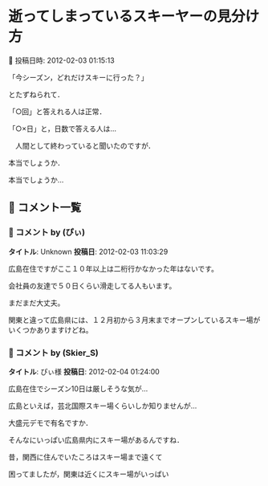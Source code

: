 # 逝ってしまっているスキーヤーの見分け方

📅 投稿日時: 2012-02-03 01:15:13

「今シーズン，どれだけスキーに行った？」





とたずねられて．





「○回」と答えれる人は正常．





「○×日」と，日数で答える人は…


　人間として終わっていると聞いたのですが．





本当でしょうか．


本当でしょうか…

## 💬 コメント一覧

### 💬 コメント by (ぴぃ)
**タイトル**: Unknown
**投稿日**: 2012-02-03 11:03:29

広島在住ですがここ１０年以上は二桁行かなかった年はないです。

会社員の友達で５０日くらい滑走してる人もいます。

まだまだ大丈夫。



関東と違って広島県には、１２月初から３月末までオープンしているスキー場がいくつかありますけどね。

### 💬 コメント by (Skier_S)
**タイトル**: ぴぃ様
**投稿日**: 2012-02-04 01:24:00

広島在住でシーズン10日は厳しそうな気が…



広島といえば，芸北国際スキー場くらいしか知りませんが…

大盛元デモで有名ですか．

そんなにいっぱい広島県内にスキー場があるんですね．



昔，関西に住んでいたころはスキー場まで遠くて

困ってましたが，関東は近くにスキー場がいっぱい

